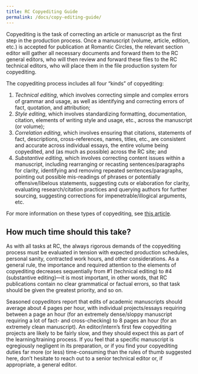 ```yaml
---
title: RC Copyediting Guide
permalink: /docs/copy-editing-guide/
---
```


Copyediting is the task of correcting an article or manuscript as the first step in the production process. Once a manuscript (volume, article, edition, etc.) is accepted for publication at Romantic Circles, the relevant section editor will gather all necessary documents and forward them to the RC general editors, who will then review and forward these files to the RC technical editors, who will place them in the file production system for copyediting.

The copyediting process includes all four “kinds” of copyediting:

1. *Technical editing*, which involves correcting simple and complex errors of grammar and usage, as well as identifying and correcting errors of fact, quotation, and attribution;
2. *Style editing*, which involves standardizing formatting, documentation, citation, elements of writing style and usage, etc., across the manuscript (or volume);
3. *Correlation editing*, which involves ensuring that citations, statements of fact, descriptions, cross-references, names, titles, etc., are consistent and accurate across individual essays, the entire volume being copyedited, and (as much as possible) across the RC site; and
4. *Substantive editing*, which involves correcting content issues within a manuscript, including rearranging or recasting sentences/paragraphs for clarity, identifying and removing repeated sentences/paragraphs, pointing out possible mis-readings of phrases or potentially offensive/libelous statements, suggesting cuts or elaboration for clarity, evaluating research/citation practices and querying authors for further sourcing, suggesting corrections for impenetrable/illogical arguments, etc.

For more information on these types of copyediting, see [this article](https://wendybelcher.com/writing-advice/how-to-hire-copyeditor/).

## How much time should this take?

As with all tasks at RC, the always rigorous demands of the copyediting process must be evaluated in tension with expected production schedules, personal sanity, contracted work hours, and other considerations. As a general rule, the importance and required attention to the elements of copyediting decreases sequentially from #1 (technical editing) to #4 (substantive editing)—it is most important, in other words, that RC publications contain no clear grammatical or factual errors, so that task should be given the greatest priority, and so on.

Seasoned copyeditors report that edits of academic manuscripts should average about 4 pages per hour, with individual projects/essays requiring between a page an hour (for an extremely dense/sloppy manuscript requiring a lot of fact- and cross-checking) to 8 pages an hour (for an extremely clean manuscript). An editor/intern’s first few copyediting projects are likely to be fairly slow, and they should expect this as part of the learning/training process. If you feel that a specific manuscript is egregiously negligent in its preparation, or if you find your copyediting duties far more (or less) time-consuming than the rules of thumb suggested here, don’t hesitate to reach out to a senior technical editor or, if appropriate, a general editor.
